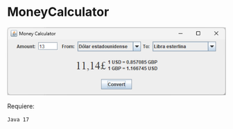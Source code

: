 # MoneyCalculator
<p align="center"><img src="https://github.com/AcoranGonzalezMoray/MoneyCalculator/blob/main/imageReadme.png"></p>

Requiere:
```
Java 17
```
